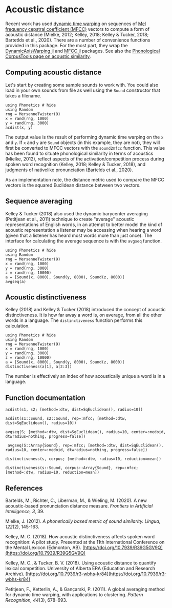 # Acoustic distance

Recent work has used [dynamic time warping](https://en.wikipedia.org/wiki/Dynamic_time_warping) on sequences of [Mel frequency cepstral coefficient (MFCC)](https://en.wikipedia.org/wiki/Mel-frequency_cepstrum) vectors to compute a form of acoustic distance (Mielke, 2012; Kelley, 2018; Kelley & Tucker, 2018; Bartetlds et al., 2020). There are a number of convenience functions provided in this package. For the most part, they wrap the [DynamicAxisWarping.jl](https://github.com/baggepinnen/DynamicAxisWarping.jl) and [MFCC.jl](https://github.com/JuliaDSP/MFCC.jl) packages. See also the [Phonological CorpusTools page on acoustic similarity](https://corpustools.readthedocs.io/en/latest/acoustic_similarity.html).

## Computing acoustic distance

Let's start by creating some sample sounds to work with. You could also load in your own sounds from file as well using the `Sound` constructor that takes a filename.

```@example
using Phonetics # hide
using Random
rng = MersenneTwister(9)
x = rand(rng, 1000)
y = rand(rng, 3000)
acdist(x, y)
```

The output value is the result of performing dynamic time warping on the `x` and `y`. If `x` and `y` are `Sound` objects (in this example, they are not), they will first be converted to MFCC vectors with the `sound2mfcc` function. This value has been found to situate phonological similarity in terms of acoustics (Mielke, 2012), reflect aspects of the activation/competition process during spoken word recognition (Kelley, 2018; Kelley & Tucker, 2018), and judgments of nativelike pronunciation (Bartelds et al., 2020).

As an implementation note, the distance metric used to compare the MFCC vectors is the squared Euclidean distance between two vectors.

## Sequence averaging

Kelley & Tucker (2018) also used the dynamic barycenter averaging (Petitjean et al., 2011) technique to create "average" acoustic representations of English words, in an attempt to better model the kind of acoustic representation a listener may be accessing when hearing a word (given that a listener has heard most words more than just once). The interface for calculating the average sequence is with the `avgseq` function.

```@example
using Phonetics # hide
using Random
rng = MersenneTwister(9)
x = rand(rng, 1000)
y = rand(rng, 3000)
z = rand(rng, 10000)
a = [Sound(x, 8000), Sound(y, 8000), Sound(z, 8000)]
avgseq(a)
```

## Acoustic distinctiveness

Kelley (2018) and Kelley & Tucker (2018) introduced the concept of acoustic distinctiveness. It is how far away a word is, on average, from all the other words in a language. The `distinctiveness` function performs this calculation.

```@example
using Phonetics # hide
using Random
rng = MersenneTwister(9)
x = rand(rng, 1000)
y = rand(rng, 3000)
z = rand(rng, 10000)
a = [Sound(x, 8000), Sound(y, 8000), Sound(z, 8000)]
distinctiveness(a[1], a[2:3])
```

The number is effectively an index of how acoustically unique a word is in a language.

## Function documentation

```@docs
acdist(s1, s2; [method=:dtw, dist=SqEuclidean(), radius=10])
```

```@docs
acdist(s1::Sound, s2::Sound, rep=:mfcc; [method=:dtw, dist=SqEuclidean(), radius=10])
```

```@docs
avgseq(S; [method=:dtw, dist=SqEuclidean(), radius=10, center=:medoid, dtwradius=nothing, progress=false])
```

```@docs
 avgseq(S::Array{Sound}, rep=:mfcc; [method=:dtw, dist=SqEuclidean(), radius=10, center=:medoid, dtwradius=nothing, progress=false])
```

```@docs
distinctiveness(s, corpus; [method=:dtw, radius=10, reduction=mean])
```

```@docs
distinctiveness(s::Sound, corpus::Array{Sound}, rep=:mfcc; [method=:dtw, radius=10, reduction=mean])
```

## References

Bartelds, M., Richter, C., Liberman, M., & Wieling, M. (2020). A new acoustic-based pronunciation distance measure. *Frontiers in Artificial Intelligence, 3*, 39.

Mielke, J. (2012). *A phonetically based metric of sound similarity. Lingua, 122*(2), 145-163.

Kelley, M. C. (2018). How acoustic distinctiveness affects spoken word recognition: A pilot study. Presented at the 11th International Conference on the Mental Lexicon (Edmonton, AB). [https://doi.org/10.7939/R39G5GV9Q](https://doi.org/10.7939/R39G5GV9Q)

Kelley, M. C., & Tucker, B. V. (2018). Using acoustic distance to quantify lexical competition. University of Alberta ERA (Education and Research Archive). [https://doi.org/10.7939/r3-wbhs-kr84](https://doi.org/10.7939/r3-wbhs-kr84)

Petitjean, F., Ketterlin, A., & Gançarski, P. (2011). A global averaging method for dynamic time warping, with applications to clustering. *Pattern Recognition, 44*(3), 678–693.
